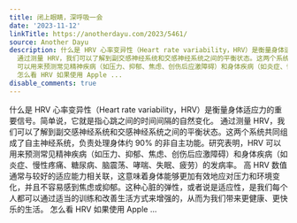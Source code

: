 ```yaml
---
title: 闭上眼睛，深呼吸一会
date: '2023-11-12'
linkTitle: https://anotherdayu.com/2023/5461/
source: Another Dayu
description: 什么是 HRV 心率变异性（Heart rate variability，HRV）是衡量身体适应力的重要信号。简单说，它就是指心跳之间的时间间隔的自然变化。
  通过测量 HRV，我们可以了解到副交感神经系统和交感神经系统之间的平衡状态。这两个系统共同组成了自主神经系统，负责处理身体约 90% 的非自主功能。研究表明，HRV
  可以用来预测常见精神疾病（如压力、抑郁、焦虑、创伤后应激障碍）和身体疾病（如炎症、慢性疼痛、糖尿病、脑震荡、哮喘、失眠、疲劳）的发病率。 高 HRV 数值通常与较好的适应能力相关联，这意味着身体能够更加有效地应对压力和环境变化，并且不容易感到焦虑或抑郁。这种心脏的弹性，或者说是适应性，是我们每个人都可以通过适当的训练和改善生活方式来增强的，从而为我们带来更健康、更快乐的生活。
  怎么看 HRV 如果使用 Apple ...
disable_comments: true
---
```

什么是 HRV 心率变异性（Heart rate variability，HRV）是衡量身体适应力的重要信号。简单说，它就是指心跳之间的时间间隔的自然变化。 通过测量 HRV，我们可以了解到副交感神经系统和交感神经系统之间的平衡状态。这两个系统共同组成了自主神经系统，负责处理身体约 90% 的非自主功能。研究表明，HRV 可以用来预测常见精神疾病（如压力、抑郁、焦虑、创伤后应激障碍）和身体疾病（如炎症、慢性疼痛、糖尿病、脑震荡、哮喘、失眠、疲劳）的发病率。 高 HRV 数值通常与较好的适应能力相关联，这意味着身体能够更加有效地应对压力和环境变化，并且不容易感到焦虑或抑郁。这种心脏的弹性，或者说是适应性，是我们每个人都可以通过适当的训练和改善生活方式来增强的，从而为我们带来更健康、更快乐的生活。 怎么看 HRV 如果使用 Apple ...